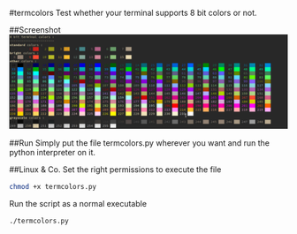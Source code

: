 #termcolors
Test whether your terminal supports 8 bit colors or not.

##Screenshot
![output of termcolors.py on st with gruvbox-dark patch](screenshot.jpeg)

##Run
Simply put the file termcolors.py wherever you want and run the python
interpreter on it.

##Linux & Co.
Set the right permissions to execute the file
```bash
chmod +x termcolors.py
```
Run the script as a normal executable
```bash
./termcolors.py
```
